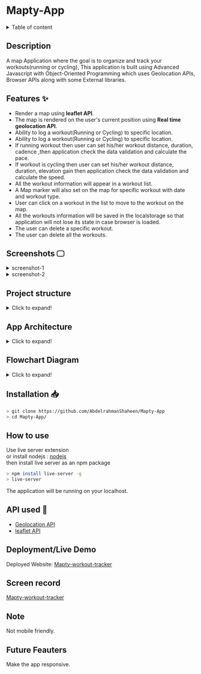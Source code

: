 # Mapty-App

<details>
<summary>Table of content</summary>

- [Mapty-App](#mapty-app)
  - [Description](#description)
  - [Features ✨](#features-)
  - [Screenshots 🖵](#screenshots-)
  - [Project structure](#project-structure)
  - [App Architecture](#app-architecture)
  - [Flowchart Diagram](#flowchart-diagram)
  - [Installation 📥](#installation-)
  - [How to use](#how-to-use)
  - [API used 🧰](#api-used-)
  - [Deployment/Live Demo](#deploymentlive-demo)
  - [Screen record](#screen-record)
  - [Note](#note)
  - [Future Feauters](#future-feauters)

</details>

## Description

A map Application where the goal is to organize and track your workouts(running or cycling), This application is built using Advanced Javascript with Object-Oriented Programming which uses Geolocation APIs, Browser APIs along with some External libraries.

## Features ✨

- Render a map using **leaflet API**.
- The map is rendered on the user's current position using **Real time geolocation API**.
- Ability to log a workout(Running or Cycling) to specific location.
- Ability to log a workout(Running or Cycling) to specific location.
- If running workout then user can set his/her workout distance, duration, cadence ,then application check the data validation and calculate the pace.
- If workout is cycling then user can set his/her workout distance, duration, elevation gain then application check the data validation and calculate the speed.
- All the workout information will appear in a workout list.
- A Map marker will also set on the map for specific workout with date and workout type.
- User can click on a workout in the list to move to the workout on the map.
- All the workouts information will be saved in the localstorage so that application will not lose its state in case browser is loaded.
- The user can delete a specific workout.
- The user can delete all the workouts.

## Screenshots 🖵

<details>
<summary>screenshot-1</summary>

![Screenshot -1](https://user-images.githubusercontent.com/77184432/215296532-e1d37038-81e6-48bc-936c-654f10edc9a5.png)

</details>

<details>
<summary>screenshot-2</summary>

![Screenshot -2](https://user-images.githubusercontent.com/77184432/215296565-7afb3842-550c-4531-84e6-8760a607b27d.png)

</details>

## Project structure

<details>
<summary>Click to expand!</summary>

```bash
## Project Structure
📦Mapty-App
 ┣ 📂css
 ┃ ┗ 📜style.css
 ┣ 📂imgs
 ┃ ┣ 📜icon.png
 ┃ ┗ 📜logo.png
 ┣ 📂src
 ┃ ┣ 📂workout
 ┃ ┃ ┣ 📜Cycling.js
 ┃ ┃ ┣ 📜Running.js
 ┃ ┃ ┗ 📜Workout.js
 ┃ ┗ 📜App.js
 ┣ 📜.gitignore
 ┣ 📜index.html
 ┗ 📜README.md
```

</details>

## App Architecture

<details>
<summary>Click to expand!</summary>

![Mapty-architecture-final](https://user-images.githubusercontent.com/77184432/215296620-7d91a1fa-220c-44ae-96d0-4da3bc272886.png)

</details>

## Flowchart Diagram

<details>
<summary>Click to expand!</summary>

![Mapty-flowchart](https://user-images.githubusercontent.com/77184432/215296649-3baaaa71-065f-43e1-9570-ee8462e696bc.png)

</details>

## Installation 📥

```bash
> git clone https://github.com/AbdelrahmanShaheen/Mapty-App
> cd Mapty-App/
```

## How to use

Use live server extension \
or
install nodejs : [nodejs](https://nodejs.org/en/download/) \
then install live server as an npm package

```bash
> npm install live-server -g
> live-server
```

The application will be running on your localhost.

## API used 🧰

- [Geolocation API](https://developer.mozilla.org/en-US/docs/Web/API/Geolocation/getCurrentPosition)
- [leaflet API](https://leafletjs.com/)

## Deployment/Live Demo

Deployed Website: [Mapty-workout-tracker](https://mapty-workout-tracker1.netlify.app/)

## Screen record

[Mapty-workout-tracker](https://www.youtube.com/watch?v=v79wDGakkZo)

## Note

Not mobile friendly.

## Future Feauters

Make the app responsive.
